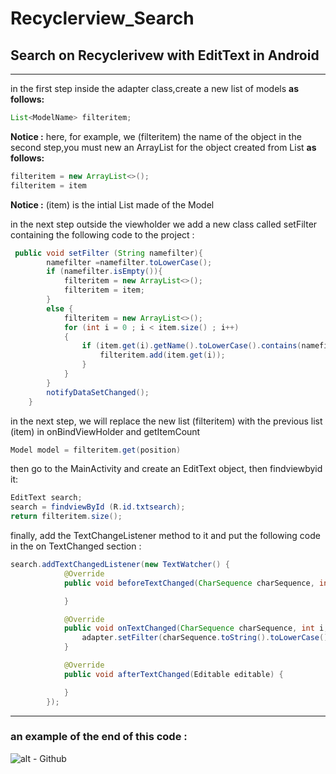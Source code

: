 # **Recyclerview_Search**
## Search on Recyclerivew with EditText in Android
---
in the first step inside the adapter class,create a new list of models **as follows:**
```java
List<ModelName> filteritem;
```
**Notice :** here, for example, we (filteritem) the name of the object 
in the second step,you must new an ArrayList for the object created from List **as follows:**
```java
filteritem = new ArrayList<>();
filteritem = item
```
**Notice :** (item) is the intial List made of the Model

in the next step outside the viewholder we add a new class called setFilter containing the following code to the project :
```java
 public void setFilter (String namefilter){
        namefilter =namefilter.toLowerCase();
        if (namefilter.isEmpty()){
            filteritem = new ArrayList<>();
            filteritem = item;
        }
        else {
            filteritem = new ArrayList<>();
            for (int i = 0 ; i < item.size() ; i++)
            {
                if (item.get(i).getName().toLowerCase().contains(namefilter)){
                    filteritem.add(item.get(i));
                }
            }
        }
        notifyDataSetChanged();
    }
```
in the next step, we will replace the new list (filteritem) with the previous list (item) in onBindViewHolder and getItemCount
```java
Model model = filteritem.get(position)
```
then go to the MainActivity and create an EditText object, then findviewbyid it:
```java
EditText search;
search = findviewById (R.id.txtsearch);
return filteritem.size();
```
finally, add the TextChangeListener method to it and put the following code in the on TextChanged section :
```java
search.addTextChangedListener(new TextWatcher() {
            @Override
            public void beforeTextChanged(CharSequence charSequence, int i, int i1, int i2) {

            }

            @Override
            public void onTextChanged(CharSequence charSequence, int i, int i1, int i2) {
                adapter.setFilter(charSequence.toString().toLowerCase());
            }

            @Override
            public void afterTextChanged(Editable editable) {

            }
        });
```
---
### an example of the end of this code :


![alt - Github](https://raw.githubusercontent.com/lucanicoletti/HiddenSearchWithRecyclerView/master/default_example.gif)
